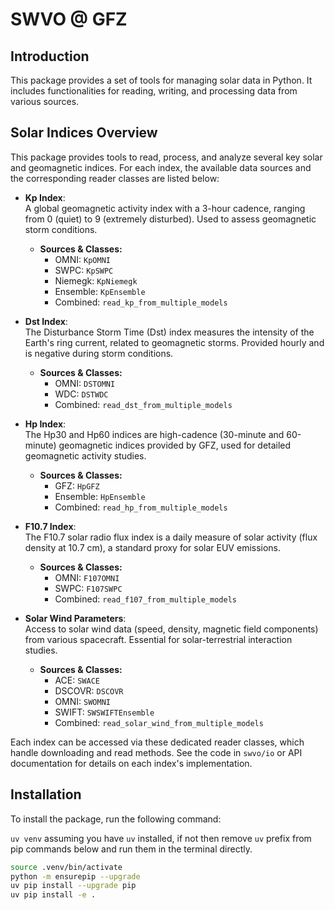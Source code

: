 # SWVO @ GFZ

## Introduction
This package provides a set of tools for managing solar data in Python. It includes functionalities for reading, writing, and processing data from various sources.

## Solar Indices Overview

This package provides tools to read, process, and analyze several key solar and geomagnetic indices. For each index, the available data sources and the corresponding reader classes are listed below:

- **Kp Index**:  
  A global geomagnetic activity index with a 3-hour cadence, ranging from 0 (quiet) to 9 (extremely disturbed). Used to assess geomagnetic storm conditions.
  - **Sources & Classes:**
    - OMNI: `KpOMNI`
    - SWPC: `KpSWPC`
    - Niemegk: `KpNiemegk`
    - Ensemble: `KpEnsemble`
    - Combined: `read_kp_from_multiple_models`

- **Dst Index**:  
  The Disturbance Storm Time (Dst) index measures the intensity of the Earth's ring current, related to geomagnetic storms. Provided hourly and is negative during storm conditions.
  - **Sources & Classes:**
    - OMNI: `DSTOMNI`
    - WDC: `DSTWDC`
    - Combined: `read_dst_from_multiple_models`

- **Hp Index**:  
  The Hp30 and Hp60 indices are high-cadence (30-minute and 60-minute) geomagnetic indices provided by GFZ, used for detailed geomagnetic activity studies.
  - **Sources & Classes:**
    - GFZ: `HpGFZ`
    - Ensemble: `HpEnsemble`
    - Combined: `read_hp_from_multiple_models`

- **F10.7 Index**:  
  The F10.7 solar radio flux index is a daily measure of solar activity (flux density at 10.7 cm), a standard proxy for solar EUV emissions.
  - **Sources & Classes:**
    - OMNI: `F107OMNI`
    - SWPC: `F107SWPC`
    - Combined: `read_f107_from_multiple_models`

- **Solar Wind Parameters**:  
  Access to solar wind data (speed, density, magnetic field components) from various spacecraft. Essential for solar-terrestrial interaction studies.
  - **Sources & Classes:**
    - ACE: `SWACE`
    - DSCOVR: `DSCOVR`
    - OMNI: `SWOMNI`
    - SWIFT: `SWSWIFTEnsemble`
    - Combined: `read_solar_wind_from_multiple_models`

Each index can be accessed via these dedicated reader classes, which handle downloading and read methods. See the code in `swvo/io` or API documentation for details on each index's implementation.


## Installation
To install the package, run the following command:

`uv venv` assuming you have `uv` installed, if not then remove `uv` prefix from pip commands below and run them in the terminal directly.
```bash
source .venv/bin/activate
python -m ensurepip --upgrade
uv pip install --upgrade pip
uv pip install -e .
```